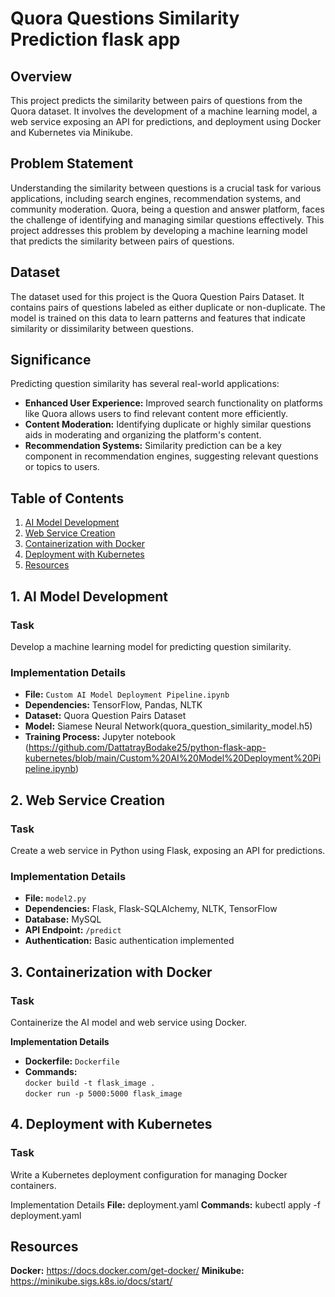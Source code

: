 # Quora Questions Similarity Prediction flask app

## Overview

This project predicts the similarity between pairs of questions from the Quora dataset. It involves the development of a machine learning model, a web service exposing an API for predictions, and deployment using Docker and Kubernetes via Minikube.

## Problem Statement

Understanding the similarity between questions is a crucial task for various applications, including search engines, recommendation systems, and community moderation. Quora, being a question and answer platform, faces the challenge of identifying and managing similar questions effectively. This project addresses this problem by developing a machine learning model that predicts the similarity between pairs of questions.

## Dataset

The dataset used for this project is the Quora Question Pairs Dataset. It contains pairs of questions labeled as either duplicate or non-duplicate. The model is trained on this data to learn patterns and features that indicate similarity or dissimilarity between questions.

## Significance

Predicting question similarity has several real-world applications:

- **Enhanced User Experience:** Improved search functionality on platforms like Quora allows users to find relevant content more efficiently.
- **Content Moderation:** Identifying duplicate or highly similar questions aids in moderating and organizing the platform's content.
- **Recommendation Systems:** Similarity prediction can be a key component in recommendation engines, suggesting relevant questions or topics to users.

## Table of Contents

1. [AI Model Development](#1-ai-model-development)
2. [Web Service Creation](#2-web-service-creation)
3. [Containerization with Docker](#3-containerization-with-docker)
4. [Deployment with Kubernetes](#4-deployment-with-kubernetes)
5. [Resources](#5-Resources)

## 1. AI Model Development

### Task
Develop a machine learning model for predicting question similarity.

### Implementation Details
- **File:** `Custom AI Model Deployment Pipeline.ipynb`
- **Dependencies:** TensorFlow, Pandas, NLTK
- **Dataset:** Quora Question Pairs Dataset
- **Model:** Siamese Neural Network(quora_question_similarity_model.h5)
- **Training Process:** Jupyter notebook (https://github.com/DattatrayBodake25/python-flask-app-kubernetes/blob/main/Custom%20AI%20Model%20Deployment%20Pipeline.ipynb)

## 2. Web Service Creation

### Task
Create a web service in Python using Flask, exposing an API for predictions.

### Implementation Details
- **File:** `model2.py`
- **Dependencies:** Flask, Flask-SQLAlchemy, NLTK, TensorFlow
- **Database:** MySQL
- **API Endpoint:** `/predict`
- **Authentication:** Basic authentication implemented

## 3. Containerization with Docker

### Task
Containerize the AI model and web service using Docker.

**Implementation Details**
- **Dockerfile:** `Dockerfile`
- **Commands:**<br>
  `docker build -t flask_image .`<br>
  `docker run -p 5000:5000 flask_image`



## 4. Deployment with Kubernetes
### Task
Write a Kubernetes deployment configuration for managing Docker containers.

Implementation Details
**File:** deployment.yaml
**Commands:** kubectl apply -f deployment.yaml

## Resources
**Docker:**
https://docs.docker.com/get-docker/
**Minikube:**
https://minikube.sigs.k8s.io/docs/start/
